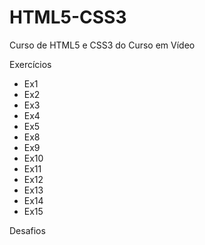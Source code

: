 # HTML5-CSS3
 Curso de HTML5 e CSS3 do Curso em Vídeo

 Exercícios 

 <ul>
     <li><a ref="https://y4guinho.github.io/HTML5-CSS3/ex001/">Ex1</a></li>
     <li><a ref="https://y4guinho.github.io/HTML5-CSS3/ex002/">Ex2</a></li>
     <li><a ref="https://y4guinho.github.io/HTML5-CSS3/ex003/">Ex3</a></li>
     <li><a ref="https://y4guinho.github.io/HTML5-CSS3/ex004/">Ex4</a></li>
     <li><a ref="https://y4guinho.github.io/HTML5-CSS3/ex005/">Ex5</a></li>
     <li><a ref="https://y4guinho.github.io/HTML5-CSS3/ex008/">Ex8</a></li>
     <li><a ref="https://y4guinho.github.io/HTML5-CSS3/ex009/">Ex9</a></li>
     <li><a ref="https://y4guinho.github.io/HTML5-CSS3/ex010/">Ex10</a></li>
     <li><a ref="https://y4guinho.github.io/HTML5-CSS3/ex011/">Ex11</a></li>
     <li><a ref="https://y4guinho.github.io/HTML5-CSS3/ex012/">Ex12</a></li>
     <li><a ref="https://y4guinho.github.io/HTML5-CSS3/ex013/">Ex13</a></li>
     <li><a ref="https://y4guinho.github.io/HTML5-CSS3/ex014/">Ex14</a></li>
     <li><a ref="https://y4guinho.github.io/HTML5-CSS3/ex015/">Ex15</a></li>
 </ul>

 Desafios 

